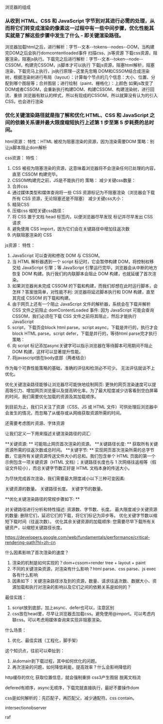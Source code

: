 <!--
 * @description: 
 * @author: xiangrong.liu
 * @Date: 2021-06-01 15:12:40
 * @LastEditors: xiangrong.liu
 * @LastEditTime: 2021-06-03 11:57:37
-->

浏览器的组成

### 从收到 HTML、CSS 和 JavaScript 字节到对其进行必需的处理，从而将它们转变成渲染的像素这一过程中有一些中间步骤，优化性能其实就是了解这些步骤中发生了什么 - 即关键渲染路径。

浏览器加载html之后，进行解析：字节--文本--tokens--nodes--DOM，当构建完DOM之后会执行domcontentloaded事件
扫描css、js等资源
下载css资源，阻塞渲染，阻塞js执行。下载完之后进行解析：字节--文本--token--node--CSSOM，构建完CSSOM，js脚本才可以执行
下载js资源，阻塞html解析，阻塞渲染，下载完马上执行，js执行原理--这里先忽略
DOM和CSSOM结合成渲染树，根据渲染树进行布局（layout）：计算每个节点的几个信息：大小、位置、分配到哪个图层等；合并图层；进行绘制（paint、栅格化）：上颜色
如果js改变了DOM或者CSSOM，会重新执行构建DOM、构建CSSOM、构建渲染树，进行回流、重排
浏览器有默认的样式，所以有现成的CSSOM，所以就算没有认为的引入CSS，也会进行渲染


### 优化关键渲染路径就是指了解和优化 HTML、CSS 和 JavaScript 之间的依赖关系谱并最大限度缩短执行上述第 1 步至第 5 步耗费的总时间。

html资源：
特性：HTML 被视为阻塞渲染的资源，因为渲染需要DOM
策略：别让js脚本阻止dom解析

css资源：
特性：
1. CSS 被视为阻塞渲染的资源，这意味着浏览器将不会渲染任何已处理的内容，直至 CSSOM 构建完毕。
2. CSSOM构建完之前，JS是不能执行的
策略：
减少关键css数量：
1. 合并css
2. 通过媒体类型和媒体查询将一些 CSS 资源标记为不阻塞渲染（浏览器会下载所有 CSS 资源，无论阻塞还是不阻塞）
减少关键css大小：
1. 精简CSS
2. 压缩css
缩短关键css路径：
1. 将 CSS 置于文档 head 标签内，以便浏览器尽早发现 <link> 标记并尽早发出 CSS 请求
2. 避免使用 CSS import，因为它们会在关键路径中增加往返次数
3. 内联阻塞渲染的 CSS
   
js资源：
特性：
1. JavaScript 可以查询和修改 DOM 与 CSSOM。
2. 当 HTML 解析器遇到一个 script 标记时，它会暂停构建 DOM，将控制权移交给 JavaScript 引擎；等 JavaScript 引擎运行完毕，浏览器会从中断的地方恢复 DOM 构建。执行我们的内联脚本会阻止 DOM 构建，也就延缓了首次渲染。
3. 如果浏览器尚未完成 CSSOM 的下载和构建，而我们却想在此时运行脚本，会怎样？答案很简单，对性能不利: 浏览器将延迟脚本执行和 DOM 构建，直至其完成 CSSOM 的下载和构建。
4. 由于网页上还有一个阻止 JavaScript 文件的解析器，系统会在下载并解析 CSS 文件之前阻止 domContentLoaded 事件: 因为 JavaScript 可能会查询 CSSOM，我们必须在下载 CSS 文件之前将其阻止，然后才能执行 JavaScript
5. script，下载页会block html parse。script async，下载是并行的，执行才会block HTML parse。script defer，下载是并行的，等待html parse完才执行
策略：
1. 向 script 标记添加async关键字可以指示浏览器在等待脚本可用期间不阻止 DOM 构建，这样可以显著提升性能。
2. 将javascript放在body底部（两者结合）

作为每个可靠性能策略的基础，准确的评估和检测必不可少。 无法评估就谈不上优化。

优化关键渲染路径能够让浏览器尽可能快地绘制网页: 更快的网页渲染速度可以提高吸引力、增加网页浏览量以及提高转化率。为了最大程度减少访客看到空白屏幕的时间，我们需要优化加载的资源及其加载顺序。


到目前为止，我们只关注了资源（CSS、JS 或 HTML 文件）可供处理后浏览器中会发生的情况，而忽略了从缓存或从网络获取资源所需的时间。

还需要考虑图片资源、字体资源

让我们定义一下用来描述关键渲染路径的词汇:

**关键资源: ** 可能阻止网页首次渲染的资源。
**关键路径长度: ** 获取所有关键资源所需的往返次数或总时间。
**关键字节: ** 实现网页首次渲染所需的总字节数，它是所有关键资源传送文件大小的总和。我们包含单个 HTML 页面的第一个示例包含一项关键资源（HTML 文档）；关键路径长度也与 1 次网络往返相等（假设文件较小），而总关键字节数正好是 HTML 文档本身的传送大小。

为尽快完成首次渲染，我们需要最大限度减小以下三种可变因素:

关键资源的数量。
关键路径长度。
关键字节的数量。

**优化关键渲染路径的常规步骤如下: **

对关键路径进行分析和特性描述: 资源数、字节数、长度。
最大限度减少关键资源的数量: 删除它们，延迟它们的下载，将它们标记为异步等。
优化关键字节数以缩短下载时间（往返次数）。
优化其余关键资源的加载顺序: 您需要尽早下载所有关键资产，以缩短关键路径长度。


https://developers.google.com/web/fundamentals/performance/critical-rendering-path?hl=zh-cn

什么因素影响了首次渲染的速度？
1. 渲染的机制是如何实现的？dom+cssom=render tree + layout + paint
2. 不同的关键渲染资源，对渲染有什么影响？html parse、css parse、js exec各有什么影响
2. 因素如下：关键渲染路径涉及到的资源，数量、请求往返次数、数据大小、资源加载和执行对渲染的影响以及它们之间的依赖关系是如何的？

最佳实践：
1. script放到底部，加上async、defer也可以，注意区别
2. css放在head里，尽早让浏览器去加载css。避免使用@import。可以考虑内联css。可以考虑用媒体查询来实现非阻塞渲染。

什么场景：
1. 优化、最佳实践（工程化，脚手架）

这个知识点，往前可以牵扯到：
1. 从domain到下载过程，其中如何优化的问题。
2. 再次渲染的问题，如何降低耗能，提高效率？什么会影响降低的

http缓存的优化
获取位置信息，就会强制重排
css3产生图层
脱离文档流

defered有顺序，async无顺序，下载完就直接执行，最好不要操作dom

css是如何解析的：先匹配子，再匹配父，减少通配符。css contain。

intersectionobserver

raf